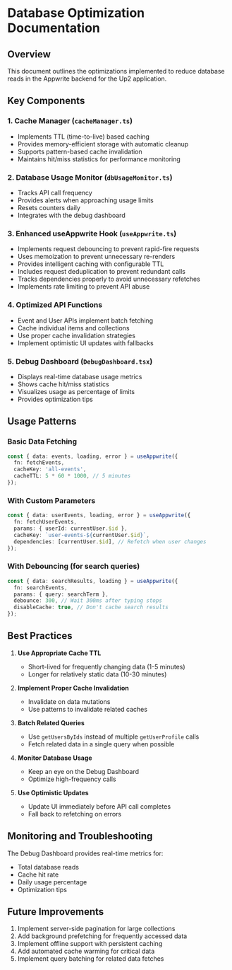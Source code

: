 # Database Optimization Documentation

## Overview

This document outlines the optimizations implemented to reduce database reads in the Appwrite backend for the Up2 application.

## Key Components

### 1. Cache Manager (`cacheManager.ts`)
- Implements TTL (time-to-live) based caching
- Provides memory-efficient storage with automatic cleanup
- Supports pattern-based cache invalidation
- Maintains hit/miss statistics for performance monitoring

### 2. Database Usage Monitor (`dbUsageMonitor.ts`)
- Tracks API call frequency
- Provides alerts when approaching usage limits
- Resets counters daily
- Integrates with the debug dashboard

### 3. Enhanced useAppwrite Hook (`useAppwrite.ts`)
- Implements request debouncing to prevent rapid-fire requests
- Uses memoization to prevent unnecessary re-renders
- Provides intelligent caching with configurable TTL
- Includes request deduplication to prevent redundant calls
- Tracks dependencies properly to avoid unnecessary refetches
- Implements rate limiting to prevent API abuse

### 4. Optimized API Functions
- Event and User APIs implement batch fetching
- Cache individual items and collections
- Use proper cache invalidation strategies
- Implement optimistic UI updates with fallbacks

### 5. Debug Dashboard (`DebugDashboard.tsx`)
- Displays real-time database usage metrics
- Shows cache hit/miss statistics
- Visualizes usage as percentage of limits
- Provides optimization tips

## Usage Patterns

### Basic Data Fetching
```typescript
const { data: events, loading, error } = useAppwrite({
  fn: fetchEvents,
  cacheKey: 'all-events',
  cacheTTL: 5 * 60 * 1000, // 5 minutes
});
```

### With Custom Parameters
```typescript
const { data: userEvents, loading, error } = useAppwrite({
  fn: fetchUserEvents,
  params: { userId: currentUser.$id },
  cacheKey: `user-events-${currentUser.$id}`,
  dependencies: [currentUser.$id], // Refetch when user changes
});
```

### With Debouncing (for search queries)
```typescript
const { data: searchResults, loading } = useAppwrite({
  fn: searchEvents,
  params: { query: searchTerm },
  debounce: 300, // Wait 300ms after typing stops
  disableCache: true, // Don't cache search results
});
```

## Best Practices

1. **Use Appropriate Cache TTL**
   - Short-lived for frequently changing data (1-5 minutes)
   - Longer for relatively static data (10-30 minutes)

2. **Implement Proper Cache Invalidation**
   - Invalidate on data mutations
   - Use patterns to invalidate related caches

3. **Batch Related Queries**
   - Use `getUsersByIds` instead of multiple `getUserProfile` calls
   - Fetch related data in a single query when possible

4. **Monitor Database Usage**
   - Keep an eye on the Debug Dashboard
   - Optimize high-frequency calls

5. **Use Optimistic Updates**
   - Update UI immediately before API call completes
   - Fall back to refetching on errors

## Monitoring and Troubleshooting

The Debug Dashboard provides real-time metrics for:
- Total database reads
- Cache hit rate
- Daily usage percentage
- Optimization tips

## Future Improvements

1. Implement server-side pagination for large collections
2. Add background prefetching for frequently accessed data
3. Implement offline support with persistent caching
4. Add automated cache warming for critical data
5. Implement query batching for related data fetches
